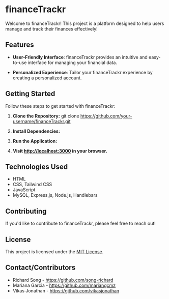 # financeTrackr

Welcome to financeTrackr! This project is a platform designed to help users manage and track their finances effectively!

## Features

- **User-Friendly Interface**: financeTrackr provides an intuitive and easy-to-use interface for managing your financial data.

- **Personalized Experience**: Tailor your financeTrackr experience by creating a personalized account.

## Getting Started

Follow these steps to get started with financeTrackr:

1. **Clone the Repository:**
git clone https://github.com/your-username/financeTrackr.git

2. **Install Dependencies:**

3. **Run the Application:**


4. **Visit [http://localhost:3000](http://localhost:3000) in your browser.**

## Technologies Used

- HTML
- CSS, Tailwind CSS
- JavaScript
- MySQL, Express.js, Node.js, Handlebars

## Contributing

If you'd like to contribute to financeTrackr, please feel free to reach out!

## License

This project is licensed under the [MIT License](LICENSE).

## Contact/Contributors

- Richard Song - https://github.com/song-richard
- Mariana Garcia - https://github.com/mariangcmz
- Vikas Jonathan - https://github.com/vikasjonathan
